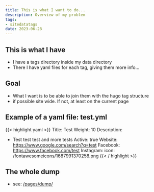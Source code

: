 ```yaml
---
title: This is what I want to do...
description: Overview of my problem
tags:
- sitedatatags
date: 2023-06-28
---
```


## This is what I have
- I have a tags directory inside my data directory
- There I have yaml files for each tag, giving them more info...

## Goal
- What I want is to be able to join them with the hugo tag structure
- if possible site wide. If not, at least on the current page

## Example of a yaml file: test.yml
{{< highlight yaml >}}
Title: Test
Weight: 10
Description: 
- Test test test and more tests
Active: true
Website: https://www.google.com/search?q=test
Facebook: https://www.facebook.com/test
Instagram: 
icon: /fontawesomeicons/1687991370258.png
{{< / highlight >}}


## The whole dump
- see: [/pages/dump/](/pages/dump/)

